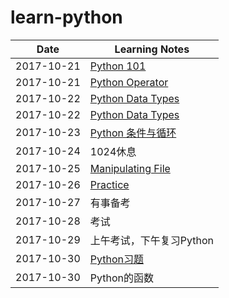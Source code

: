 # learn-python

Date | Learning Notes | 
---------|----------|
 2017-10-21 | [Python 101](./01-python-101.md) |
 2017-10-21 | [Python Operator](./02-python-operator.md) |
 2017-10-22 | [Python Data Types](./03-python-data-types.md) |
 2017-10-22 | [Python Data Types](./03-python-data-types.md) |
 2017-10-23 | [Python 条件与循环](./04-python-logic-control.md) |
 2017-10-24 | 1024休息 |
 2017-10-25 | [Manipulating File](./05-python-file.md) |
 2017-10-26 | [Practice](./06-practice.md) |
 2017-10-27 | 有事备考 |
 2017-10-28 | 考试 |
 2017-10-29 | 上午考试，下午复习Python |
 2017-10-30 | [Python习题](./07-practice.md) |
 2017-10-30 | Python的函数 |
